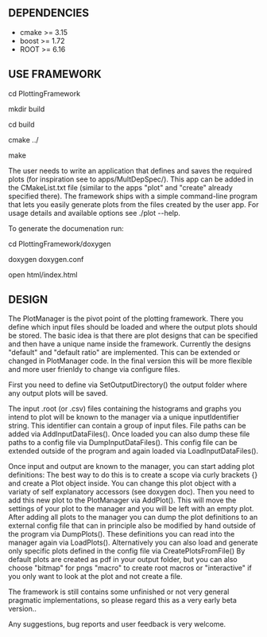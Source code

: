 DEPENDENCIES
------------
- cmake >= 3.15
- boost >= 1.72
- ROOT  >= 6.16

USE FRAMEWORK
-------------
cd PlottingFramework

mkdir build

cd build

cmake ../

make

The user needs to write an application that defines and saves the required plots (for inspiration see to apps/MultDepSpec/).
This app can be added in the CMakeList.txt file (similar to the apps "plot" and "create" already specified there).
The framework ships with a simple command-line program that lets you easily generate plots from the files created by the user app.
For usage details and available options see ./plot --help.

To generate the documenation run:

cd PlottingFramework/doxygen

doxygen doxygen.conf

open html/index.html


DESIGN
------

The PlotManager is the pivot point of the plotting framework.
There you define which input files should be loaded and where the output plots should be stored.
The basic idea is that there are plot designs that can be specified and then have a unique name inside the framework.
Currently the designs "default" and "default ratio" are implemented. This can be extended or changed in PlotManager code.
In the final version this will be more flexible and more user frienldy to change via configure files.

First you need to define via SetOutputDirectory() the output folder where any output plots will be saved.

The input .root (or .csv) files containing the histograms and graphs you intend to plot will be known to the manager via a unique inputIdentifier string. This identifier can contain a group of input files.
File paths can be added via AddInputDataFiles(). Once loaded you can also dump these file paths to a config file via DumpInputDataFiles(). This config file can be extended outside of the program and again loaded via LoadInputDataFiles().

Once input and output are known to the manager, you can start adding plot definitions:
The best way to do this is to create a scope via curly brackets {} and create a Plot object inside.
You can change this plot object with a variaty of self explanatory accessors (see doxygen doc).
Then you need to add this new plot to the PlotManager via AddPlot().
This will move the settings of your plot to the manager and you will be left with an empty plot.
After adding all plots to the manager you can dump the plot definitions to an external config file that can in principle also be modified by hand outside of the program via DumpPlots().
These definitions you can read into the manager again via LoadPlots().
Alternatively you can also load and generate only specific plots defined in the config file via CreatePlotsFromFile()
By default plots are created as pdf in your output folder, but you can also choose "bitmap" for pngs "macro" to create root macros or "interactive" if you only want to look at the plot and not create a file.


The framework is still contains some unfinished or not very general pragmatic implementations, so please regard this as a very early beta version..
 
Any suggestions, bug reports and user feedback is very welcome.

